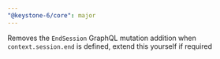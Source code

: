 ```yaml
---
"@keystone-6/core": major
---
```


Removes the `EndSession` GraphQL mutation addition when `context.session.end` is defined, extend this yourself if required
